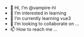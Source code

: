 - 👋 Hi, I’m @vampire-hl
- 👀 I’m interested in learning
- 🌱 I’m currently learning vue3
- 💞️ I’m looking to collaborate on ...
- 📫 How to reach me ...

<!---
vampire-hl/vampire-hl is a ✨ special ✨ repository because its `README.md` (this file) appears on your GitHub profile.
You can click the Preview link to take a look at your changes.
--->
